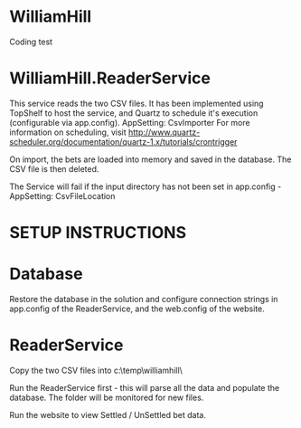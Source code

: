 # WilliamHill
Coding test

# WilliamHill.ReaderService
This service reads the two CSV files. It has been implemented using TopShelf to host the service, and Quartz to schedule it's execution (configurable via app.config). AppSetting: CsvImporter
For more information on scheduling, visit http://www.quartz-scheduler.org/documentation/quartz-1.x/tutorials/crontrigger

On import, the bets are loaded into memory and saved in the database. The CSV file is then deleted.

The Service will fail if the input directory has not been set in app.config - AppSetting: CsvFileLocation


# SETUP INSTRUCTIONS
# Database
Restore the database in the solution and configure connection strings in app.config of the ReaderService, and the web.config of the website. 

# ReaderService
Copy the two CSV files into c:\temp\williamhill\

Run the ReaderService first - this will parse all the data and populate the database. 
The folder will be monitored for new files. 

Run the website to view Settled / UnSettled bet data.
